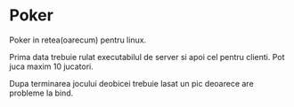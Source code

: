 # Poker

Poker in retea(oarecum) pentru linux.

Prima data trebuie rulat executabilul de server si apoi cel pentru clienti.
Pot juca maxim 10 jucatori.

Dupa terminarea jocului deobicei trebuie lasat un pic deoarece are probleme la bind.
